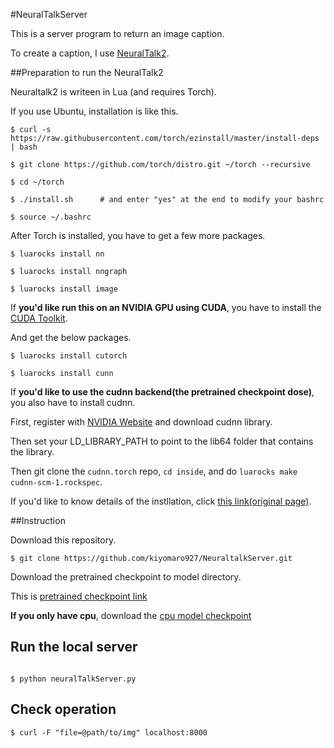 #NeuralTalkServer

This is a server program to return an image caption.

To create a caption, I use [NeuralTalk2](https://github.com/karpathy/neuraltalk2).

##Preparation to run the NeuralTalk2

Neuraltalk2 is writeen in Lua (and requires Torch).

If you use Ubuntu, installation is like this.

```
$ curl -s https://raw.githubusercontent.com/torch/ezinstall/master/install-deps | bash

$ git clone https://github.com/torch/distro.git ~/torch --recursive

$ cd ~/torch

$ ./install.sh      # and enter "yes" at the end to modify your bashrc

$ source ~/.bashrc
```

After Torch is installed, you have to get a few more packages.

```
$ luarocks install nn

$ luarocks install nngraph

$ luarocks install image
```

If __you'd like run this on an NVIDIA GPU using CUDA__, you have to install the [CUDA Toolkit](https://developer.nvidia.com/cuda-toolkit).

And get the below packages.

```
$ luarocks install cutorch

$ luarocks install cunn
```

If __you'd like to use the cudnn backend(the pretrained checkpoint dose)__, you also have to install cudnn.

First, register with [NVIDIA Website](https://developer.nvidia.com/cuDNN) and download cudnn library.

Then set your LD_LIBRARY_PATH to point to the lib64 folder that contains the library.

Then git clone the ```cudnn.torch``` repo, ```cd inside```, and do ```luarocks make cudnn-scm-1.rockspec```.

If you'd like to know details of the instllation, click [this link(original page)](https://github.com/karpathy/neuraltalk2).


##Instruction

Download this repository.

```
$ git clone https://github.com/kiyomaro927/NeuraltalkServer.git
```

Download the pretrained checkpoint to model directory.

This is [pretrained checkpoint link](http://cs.stanford.edu/people/karpathy/neuraltalk2/checkpoint_v1.zip)

__If you only have cpu__, download the [cpu model checkpoint](http://cs.stanford.edu/people/karpathy/neuraltalk2/checkpoint_v1_cpu.zip)


## Run the local server

```

$ python neuralTalkServer.py

```

## Check operation

```
$ curl -F "file=@path/to/img" localhost:8000
```

